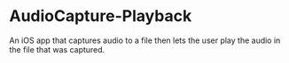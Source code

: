 # AudioCapture-Playback
An iOS app that captures audio to a file then lets the user play the audio in the file that was captured.
